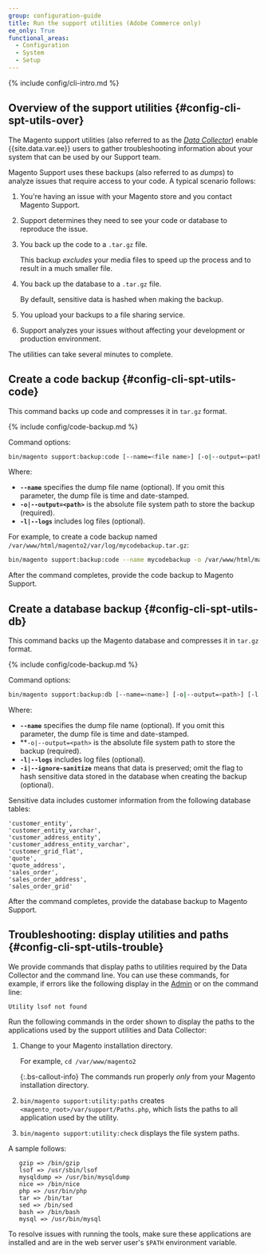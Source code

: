 ```yaml
---
group: configuration-guide
title: Run the support utilities (Adobe Commerce only)
ee_only: True
functional_areas:
  - Configuration
  - System
  - Setup
---
```


{% include config/cli-intro.md %}

## Overview of the support utilities {#config-cli-spt-utils-over}

The Magento support utilities (also referred to as the [*Data Collector*](http://docs.magento.com/m2/ee/user_guide/system/support-data-collector.html)) enable {{site.data.var.ee}} users to gather troubleshooting information about your system that can be used by our Support team.

Magento Support uses these backups (also referred to as *dumps*) to analyze issues that require access to your code. A typical scenario follows:

1. You're having an issue with your Magento store and you contact Magento Support.
1. Support determines they need to see your code or database to reproduce the issue.
1. You back up the code to a `.tar.gz` file.

   This backup *excludes* your media files to speed up the process and to result in a much smaller file.

1. You back up the database to a `.tar.gz` file.

   By default, sensitive data is hashed when making the backup.

1. You upload your backups to a file sharing service.
1. Support analyzes your issues without affecting your development or production environment.

The utilities can take several minutes to complete.

## Create a code backup {#config-cli-spt-utils-code}

This command backs up code and compresses it in `tar.gz` format.

{% include config/code-backup.md %}

Command options:

```bash
bin/magento support:backup:code [--name=<file name>] [-o|--output=<path>] [-l|--logs]
```

Where:

-  **`--name`** specifies the dump file name (optional). If you omit this parameter, the dump file is time and date-stamped.
-  **`-o|--output=<path>`** is the absolute file system path to store the backup (required).
-  **`-l|--logs`** includes log files (optional).

For example, to create a code backup named `/var/www/html/magento2/var/log/mycodebackup.tar.gz`:

```bash
bin/magento support:backup:code --name mycodebackup -o /var/www/html/magento2/var/log
```

After the command completes, provide the code backup to Magento Support.

## Create a database backup {#config-cli-spt-utils-db}

This command backs up the Magento database and compresses it in `tar.gz` format.

{% include config/code-backup.md %}

Command options:

```bash
bin/magento support:backup:db [--name=<name>] [-o|--output=<path>] [-l|--logs] [-i|--ignore-sanitize]
```

Where:

-  **`--name`** specifies the dump file name (optional). If you omit this parameter, the dump file is time and date-stamped.
-  **`-o|--output=<path>` is the absolute file system path to store the backup (required).
-  **`-l|--logs`** includes log files (optional).
-  **`-i|--ignore-sanitize`** means that data is preserved; omit the flag to hash sensitive data stored in the database when creating the backup (optional).

Sensitive data includes customer information from the following database tables:

```terminal
'customer_entity',
'customer_entity_varchar',
'customer_address_entity',
'customer_address_entity_varchar',
'customer_grid_flat',
'quote',
'quote_address',
'sales_order',
'sales_order_address',
'sales_order_grid'
```

After the command completes, provide the database backup to Magento Support.

## Troubleshooting: display utilities and paths {#config-cli-spt-utils-trouble}

We provide commands that display paths to utilities required by the Data Collector and the command line. You can use these commands, for example, if errors like the following display in the [Admin](https://glossary.magento.com/admin) or on the command line:

```terminal
Utility lsof not found
```

Run the following commands in the order shown to display the paths to the applications used by the support utilities and Data Collector:

1. Change to your Magento installation directory.

   For example, `cd /var/www/magento2`

    {:.bs-callout-info}
   The commands run properly _only_ from your Magento installation directory.

1. `bin/magento support:utility:paths` creates `<magento_root>/var/support/Paths.php`, which lists the paths to all application used by the utility.
1. `bin/magento support:utility:check` displays the file system paths.

A sample follows:

```terminal
   gzip => /bin/gzip
   lsof => /usr/sbin/lsof
   mysqldump => /usr/bin/mysqldump
   nice => /bin/nice
   php => /usr/bin/php
   tar => /bin/tar
   sed => /bin/sed
   bash => /bin/bash
   mysql => /usr/bin/mysql
```

To resolve issues with running the tools, make sure these applications are installed and are in the web server user's `$PATH` environment variable.
